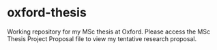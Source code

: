 # oxford-thesis

Working repository for my MSc thesis at Oxford. Please access the MSc Thesis Project Proposal file to view my tentative research proposal.
